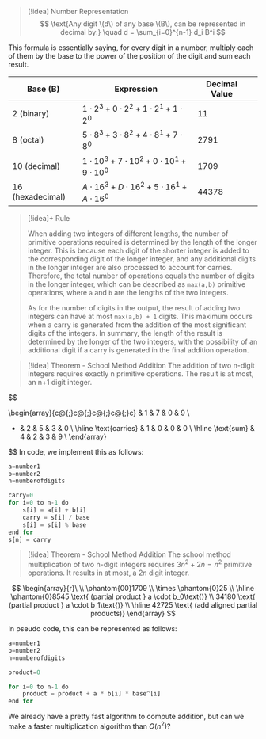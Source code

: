 
> [!idea] Number Representation
> $$
\text{Any digit \(d\) of any base \(B\), can be represented in decimal by:} \quad d = \sum_{i=0}^{n-1} d_i B^i
> $$

This formula is essentially saying, for every digit in a number, multiply each of them by the base to the power of the position of the digit and sum each result. 

| Base (B)         | Expression                                                  | Decimal Value |     |
| ---------------- | ----------------------------------------------------------- | ------------- | --- |
| 2 (binary)       | $1 \cdot 2^3 + 0 \cdot 2^2 + 1 \cdot 2^1 + 1 \cdot 2^0$     | 11            |     |
| 8 (octal)        | $5 \cdot 8^3 + 3 \cdot 8^2 + 4 \cdot 8^1 + 7 \cdot 8^0$     | 2791          |     |
| 10 (decimal)     | $1 \cdot 10^3 + 7 \cdot 10^2 + 0 \cdot 10^1 + 9 \cdot 10^0$ | 1709          |     |
| 16 (hexadecimal) | $A \cdot 16^3 + D \cdot 16^2 + 5 \cdot 16^1 + A \cdot 16^0$ | 44378         |     |

> [!idea]+ Rule
> 
> When adding two integers of different lengths, the number of primitive operations required is determined by the length of the longer integer. This is because each digit of the shorter integer is added to the corresponding digit of the longer integer, and any additional digits in the longer integer are also processed to account for carries. Therefore, the total number of operations equals the number of digits in the longer integer, which can be described as `max(a,b)` primitive operations, where `a` and `b` are the lengths of the two integers.
> 
> As for the number of digits in the output, the result of adding two integers can have at most `max(a,b) + 1` digits. This maximum occurs when a carry is generated from the addition of the most significant digits of the integers. In summary, the length of the result is determined by the longer of the two integers, with the possibility of an additional digit if a carry is generated in the final addition operation.


>[!idea] Theorem - School Method Addition
The addition of two n-digit integers requires exactly n primitive operations. The result is at most, an n+1 digit integer.

$$


\begin{array}{c@{\;}c@{\;}c@{\;}c@{\;}c}
  & 1 & 7 & 0 & 9 \\
+ & 2 & 5 & 3 & 0 \\
\hline
\text{carries} & 1 & 0 & 0 & 0 \\
\hline
\text{sum} & 4 & 2 & 3 & 9 \\
\end{array}

$$
In code, we implement this as follows:

```python
a=number1
b=number2
n=numberofdigits

carry=0
for i=0 to n-1 do
	s[i] = a[i] + b[i]
	carry = s[i] / base
	s[i] = s[i] % base
end for
s[n] = carry
```

>[!idea] Theorem - School Method Addition
The school method multiplication of two n-digit integers requires $3n^2 + 2n = n^2$ primitive operations. It results in at most, a $2n$ digit integer.



$$
\begin{array}{r}\
\\
\phantom{00}1709 \\
\times \phantom{0}25 \\
\hline
\phantom{0}8545 \text{ (partial product } a \cdot b_0\text{)} \\
34180 \text{ (partial product } a \cdot b_1\text{)} \\
\hline
42725 \text{ (add aligned partial products)}
\end{array}
$$

In pseudo code, this can be represented as follows:

```python
a=number1
b=number2
n=numberofdigits

product=0

for i=0 to n-1 do
	product = product + a * b[i] * base^[i]
end for
```


We already have a pretty fast algorithm to compute addition, but can we make a faster multiplication algorithm than $O(n^2)$?







